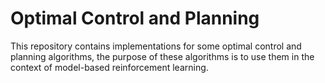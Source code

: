 # Optimal Control and Planning
This repository contains implementations for some optimal control and planning algorithms, the purpose of these algorithms is to use them in the context of model-based reinforcement learning.

